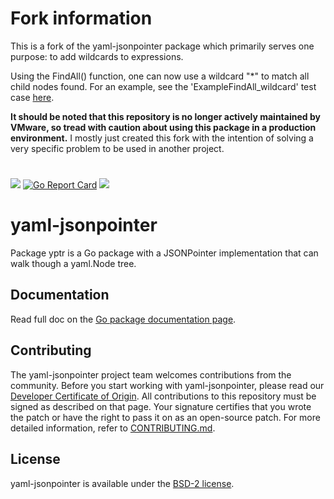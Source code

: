 # Fork information

This is a fork of the yaml-jsonpointer package which primarily serves one purpose: to add wildcards to expressions.

Using the FindAll() function, one can now use a wildcard "*" to match all child nodes found. For an example, see the 'ExampleFindAll_wildcard' test case [here](yptr_test.go#L80).

**It should be noted that this repository is no longer actively maintained by VMware, so tread with caution about using this package in a production environment.** I mostly just created this fork with the intention of solving a very specific problem to be used in another project.

#

[![](https://godoc.org/github.com/github.com/tristancorbellari/yaml-jsonpointer?status.svg)](https://pkg.go.dev/github.com/tristancorbellari/yaml-jsonpointer?tab=doc)
[![Go Report Card](https://goreportcard.com/badge/github.com/tristancorbellari/yaml-jsonpointer)](https://goreportcard.com/report/github.com/tristancorbellari/yaml-jsonpointer)
![](https://github.com/tristancorbellari/yaml-jsonpointer/workflows/CI/badge.svg)


# yaml-jsonpointer

Package yptr is a Go package with a JSONPointer implementation that can walk though a yaml.Node tree.

## Documentation

Read full doc on the [Go package documentation page](https://pkg.go.dev/github.com/tristancorbellari/yaml-jsonpointer?tab=doc).

## Contributing

The yaml-jsonpointer project team welcomes contributions from the community. Before you start working with yaml-jsonpointer, please
read our [Developer Certificate of Origin](https://cla.vmware.com/dco). All contributions to this repository must be
signed as described on that page. Your signature certifies that you wrote the patch or have the right to pass it on
as an open-source patch. For more detailed information, refer to [CONTRIBUTING.md](CONTRIBUTING.md).

## License

yaml-jsonpointer is available under the [BSD-2 license](LICENSE).
